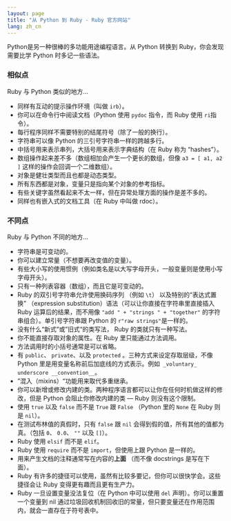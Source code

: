 ```yaml
---
layout: page
title: "从 Python 到 Ruby - Ruby 官方网站"
lang: zh_cn
---
```


Python是另一种很棒的多功能用途编程语言。从  Python 转换到 Ruby，你会发现需要比学 Python 时多记一些语法。

### 相似点

Ruby 与 Python 类似的地方...

* 同样有互动的提示操作环境（叫做 `irb`）。
* 你可以在命令行中阅读文档（Python 使用 `pydoc` 指令，而 Ruby 使用 `ri`指令）。
* 每行程序同样不需要特别的结尾符号（除了一般的换行）。
* 字符串可以像 Python 的三引号字符串一样的跨越多行。
* 中括号用来表示串列，大括号用来表示字典结构（在 Ruby 称为 “hashes”）。
* 数组操作起来差不多（数组相加会产生一个更长的数组，但像 `a3 = [ a1, a2 ]` 这样的操作会回调一个二维数组）。
* 对象是健壮类型而且也都是动态类型。
* 所有东西都是对象，变量只是指向某个对象的参考指标。
* 有些关键字虽然看起来不太一样，但在异常处理方面的操作是差不多的。
* 同样也有嵌入式的文档工具（在 Ruby 中叫做 rdoc）。

### 不同点

Ruby 与 Python 不同的地方...

* 字符串是可变动的。
* 你可以建立常量（不想要再改变值的变量）。
* 有些大小写的使用惯例（例如类名是以大写字母开头，一般变量则是使用小写字母开头）。
* 只有一种列表容器（数组），而且它是可变动的。
* Ruby 的双引号字符串允许使用换码序列 （例如 `\t`） 以及特别的“表达式置换” （expression substitution）语法（可以让你直接在字符串里直接插入 Ruby 运算后的结果，而不用像 `"add " + "strings " + "together"` 的字符串组合）。单引号字符串跟 Python 的 `r"raw strings"`是一样的。
* 没有什么“新式”或”旧式“的类写法， Ruby 的类就只有一种写法。
* 你不能直接存取对象的属性。在 Ruby 里只能通过方法调用。
* 方法调用时的小括号通常是可以省略。
* 有 `public`、 `private`、以及 `protected` 。三种方式来设定存取层级，不像 Python 里是用变量名称前后加底线的方式表示。例如` _voluntary_ underscore __convention__`。
* ”混入（mixins）“功能用来取代多重继承。
* 你可以新增或修改内建的类。两种程序语言都可以让你在任何时机做这样的修改，但是 Python 会阻止你修改内建的类 — Ruby 则没有这个限制。
* 使用 `true` 以及 `false` 而不是 `True` 跟 `False` （Python 里的 `None` 在 Ruby 则是 `nil`）。
* 在测试布林值的真假时，只有 `false` 跟 `nil` 会得到假的值，所有其他的值都为真。（包括 `0`、 `0.0`、 `""` 以及 `[]`）。
* Ruby 使用 `elsif` 而不是 `elif`。
* Ruby 使用 `require` 而不是 `import`，但使用上跟 Python 是一样的。
* 用来产生文档的注释通常写在内容的**上面** （而不像 docstrings 是写在下面）。
* Ruby 有许多的捷径可以使用，虽然有比较多要记，但你可以很快学会。这些捷径会让 Ruby 变得更有趣而且更有生产力。
* Ruby 一旦设置变量没法复位（在 Python 中可以使用 `del` 声明）。你可以重置一个变量到 nil 通过垃圾回收机制回收旧的常量，但只要变量还在作用范围内，就会一直存在于符号表中。